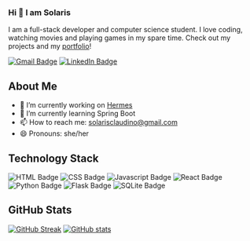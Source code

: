 ### Hi 👋 I am Solaris

I am a full-stack developer and computer science student. I love coding, watching movies and playing games in my spare time. Check out my projects and my [portfolio](https://sistemasolaris.github.io/portfolio/)!

[![Gmail Badge](https://img.shields.io/badge/Gmail-D14836?style=for-the-badge&logo=gmail&logoColor=white)](mailto:solarisclaudino@gmail.com) [![LinkedIn Badge](https://img.shields.io/badge/LinkedIn-0077B5?style=for-the-badge&logo=linkedin&logoColor=white)](https://www.linkedin.com/in/solaris-claudino-82bb10288/)

## About Me

- 🔭 I’m currently working on [Hermes](https://github.com/sistemasolaris/hermes)
- 🌱 I’m currently learning Spring Boot
- 📫 How to reach me: solarisclaudino@gmail.com
- 😄 Pronouns: she/her


## Technology Stack

![HTML Badge](https://img.shields.io/badge/HTML-239120?style=for-the-badge&logo=html5&logoColor=white) ![CSS Badge](https://img.shields.io/badge/CSS-239120?&style=for-the-badge&logo=css3&logoColor=white) ![Javascript Badge](https://img.shields.io/badge/JavaScript-F7DF1E?style=for-the-badge&logo=javascript&logoColor=black) ![React Badge](https://img.shields.io/badge/React-20232A?style=for-the-badge&logo=react&logoColor=61DAFB) ![Python Badge](https://img.shields.io/badge/Python-3776AB?style=for-the-badge&logo=python&logoColor=white) ![Flask Badge](https://img.shields.io/badge/Flask-000000?style=for-the-badge&logo=flask&logoColor=white) ![SQLite Badge](https://img.shields.io/badge/SQLite-07405E?style=for-the-badge&logo=sqlite&logoColor=white)

## GitHub Stats

[![GitHub Streak](https://streak-stats.demolab.com?user=sistemasolaris&theme=darcula)](https://git.io/streak-stats) [![GitHub stats](https://github-readme-stats.vercel.app/api?username=sistemasolaris&theme=darcula)](https://github.com/anuraghazra/github-readme-stats)

<!--
**sistemasolaris/sistemasolaris** is a ✨ _special_ ✨ repository because its `README.md` (this file) appears on your GitHub profile.

Here are some ideas to get you started:

- 🔭 I’m currently working on ...
- 🌱 I’m currently learning ...
- 👯 I’m looking to collaborate on ...
- 🤔 I’m looking for help with ...
- 💬 Ask me about ...
- 📫 How to reach me: ...
- 😄 Pronouns: ...
- ⚡ Fun fact: ...
-->
